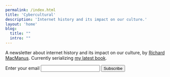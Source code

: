 ```yaml
---
permalink: /index.html
title: 'Cybercultural'
description: 'Internet history and its impact on our culture.'
layout: 'home'
blog:
  title: ""
  intro: ""
---
```


A newsletter about internet history and its impact on our culture, by [Richard MacManus](/about/). Currently serializing [my latest book](/memoir/).

<form
  action="https://buttondown.email/api/emails/embed-subscribe/ricmac"
  method="post"
  target="popupwindow"
  onsubmit="window.open('https://buttondown.email/ricmac', 'popupwindow')"
  class="embeddable-buttondown-form"
>
  <label for="bd-email">Enter your email</label>
  <input type="email" name="email" id="bd-email" />
  
  <input type="submit" value="Subscribe" />
</form>